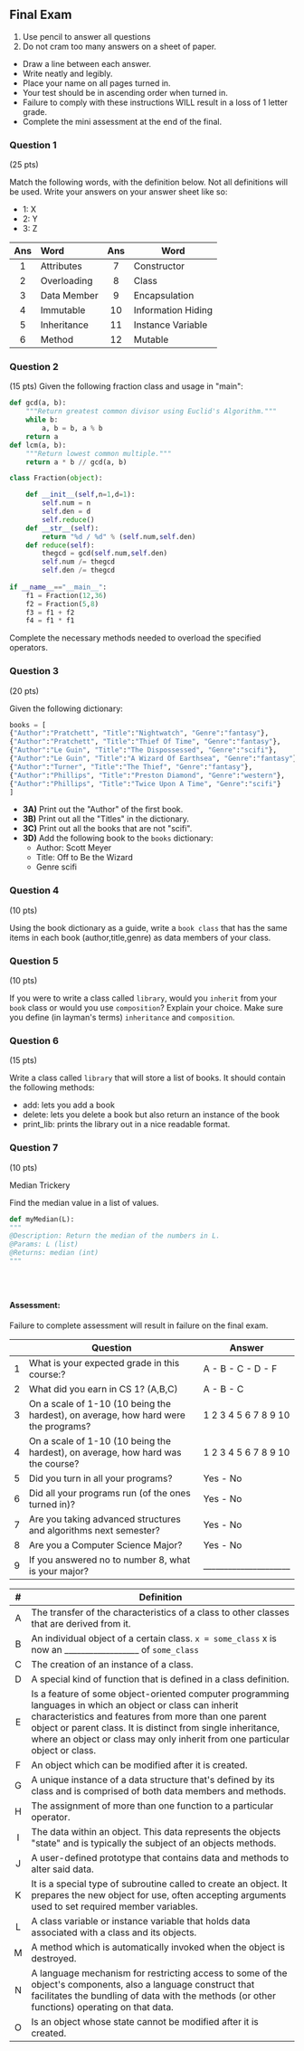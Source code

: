 ## Final Exam 

1. Use pencil to answer all questions
2. Do not cram too many answers on a sheet of paper.
- Draw a line between each answer.
- Write neatly and legibly.
- Place your name on all pages turned in.
- Your test should be in ascending order when turned in. 
- Failure to comply with these instructions WILL result in a loss of 1 letter grade.
- Complete the mini assessment at the end of the final.

### Question 1
(25 pts)

Match the following words, with the definition below. Not all definitions will be used. Write your answers on your answer sheet like so: 

- 1: X
- 2: Y
- 3: Z

|  Ans   |       Word                    |   Ans   |       Word                |
|:---:|:-------------------------|:-----:|----------------------|
|  1   | Attributes                 |   7   | Constructor  |
|  2   |     Overloading           |   8   | Class  |
|  3   | Data Member             |    9  | Encapsulation  |
|  4   | Immutable              |   10   | Information Hiding  |
|  5   | Inheritance           |    11  | Instance Variable  |
|  6   | Method                 |   12   | Mutable  |


<div style="page-break-after: always;"></div>

### Question 2
(15 pts)
Given the following fraction class and usage in "main":
```python
def gcd(a, b):
    """Return greatest common divisor using Euclid's Algorithm."""
    while b:      
        a, b = b, a % b
    return a
def lcm(a, b):
    """Return lowest common multiple."""
    return a * b // gcd(a, b)

class Fraction(object):

    def __init__(self,n=1,d=1):
        self.num = n
        self.den = d
        self.reduce()
    def __str__(self):
        return "%d / %d" % (self.num,self.den)
    def reduce(self):
        thegcd = gcd(self.num,self.den)
        self.num /= thegcd
        self.den /= thegcd
      
if __name__=="__main__":
    f1 = Fraction(12,36)
    f2 = Fraction(5,8)
    f3 = f1 + f2
    f4 = f1 * f1
```
Complete the necessary methods needed to overload the specified operators.

<div style="page-break-after: always;"></div>

### Question 3
(20 pts)

Given the following dictionary:

```python
books = [
{"Author":"Pratchett", "Title":"Nightwatch", "Genre":"fantasy"},
{"Author":"Pratchett", "Title":"Thief Of Time", "Genre":"fantasy"},
{"Author":"Le Guin", "Title":"The Dispossessed", "Genre":"scifi"},
{"Author":"Le Guin", "Title":"A Wizard Of Earthsea", "Genre":"fantasy"},
{"Author":"Turner", "Title":"The Thief", "Genre":"fantasy"},
{"Author":"Phillips", "Title":"Preston Diamond", "Genre":"western"},
{"Author":"Phillips", "Title":"Twice Upon A Time", "Genre":"scifi"}
]
```

- **3A)** Print out the "Author" of the first book.
- **3B)** Print out all the "Titles" in the dictionary.
- **3C)** Print out all the books that are not "scifi".
- **3D)** Add the following book to the `books` dictionary:
    - Author: Scott Meyer
    - Title: Off to Be the Wizard
    - Genre scifi

<div style="page-break-after: always;"></div>

### Question 4
(10 pts)

Using the book dictionary as a guide, write a `book class` that has the same items in each book (author,title,genre) as data members of your class. 


### Question 5
(10 pts)

If you were to write a class called `library`, would you `inherit` from your `book` class or would you use `composition`? Explain your choice. Make sure you define (in layman's terms) `inheritance` and `composition`. 

<div style="page-break-after: always;"></div>

### Question 6
(15 pts)

Write a class called `library` that will store a list of books. It should contain the following methods:

- add: lets you add a book
- delete: lets you delete a book but also return an instance of the book
- print_lib: prints the library out in a nice readable format.

<div style="page-break-after: always;"></div>

### Question 7 
(10 pts)

Median Trickery

Find the median value in a list of values. 
    
```python
def myMedian(L):
""" 
@Description: Return the median of the numbers in L.
@Params: L (list)
@Returns: median (int)
"""





```




<div style="page-break-after: always;"></div>

#### Assessment:

Failure to complete assessment  will result in failure on the final exam.

|    |  Question                                             |        Answer                  |
|----|-------------------------------------------------------|--------------------------|
| 1 | What is your expected grade in this course:?  | A -  B -   C -  D -  F      |
| 2 | What did you earn in CS 1?	 (A,B,C) | A - B - C   |
| 3 | On a scale of 1-10 (10 being the hardest), on average, how hard were the programs? |  1 2 3 4 5 6 7 8 9 10     |
| 4 | On a scale of 1-10 (10 being the hardest), on average, how hard was the course? | 1 2 3 4 5 6 7 8 9 10    |
| 5 | Did you turn in all your programs? | Yes - No   |
| 6 | Did all your programs run (of the ones turned in)? | Yes - No  | 
| 7 | Are you taking advanced structures and algorithms next semester?  | Yes - No    | 
| 8 | Are you a Computer Science Major?  | Yes - No  | 
| 9 | If you answered no to number 8, what is your major? | _____________________    | 

<div style="page-break-after: always;"></div>

| #    |    Definition                                          |
|:---:|----------------------------------------------|
| A | The transfer of the characteristics of a class to other classes that are derived from it. |
| B | An individual object of a certain class. `x = some_class` x is now an __________________ of `some_class` |
| C | The creation of an instance of a class. |
| D | A special kind of function that is defined in a class definition. |
| E | Is a feature of some object-oriented computer programming languages in which an object or class can inherit characteristics and features from more than one parent object or parent class. It is distinct from single inheritance, where an object or class may only inherit from one particular object or class. |
| F | An object which can be modified after it is created. |
| G | A unique instance of a data structure that's defined by its class and is comprised of both data members and methods. |
| H | The assignment of more than one function to a particular operator. |
|I | The data within an object. This data represents the objects "state" and is typically the subject of an objects methods. | 
| J | A user-defined prototype that contains data and methods to alter said data. |
| K | It is a special type of subroutine called to create an object. It prepares the new object for use, often accepting arguments used to set required member variables. |
| L | A class variable or instance variable that holds data associated with a class and its objects. |
| M | A method which is automatically invoked when the object is destroyed. |
| N | A language mechanism for restricting access to some of the object's components, also a language construct that facilitates the bundling of data with the methods (or other functions) operating on that data. | 
| O | Is an object whose state cannot be modified after it is created. | 

